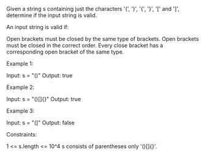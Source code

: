 Given a string s containing just the characters '(', ')', '{', '}', '[' and
']', determine if the input string is valid.

An input string is valid if:


Open brackets must be closed by the same type of brackets.
Open brackets must be closed in the correct order.
Every close bracket has a corresponding open bracket of the same type.



Example 1:


Input: s = "()"
Output: true


Example 2:


Input: s = "()[]{}"
Output: true


Example 3:


Input: s = "(]"
Output: false



Constraints:


1 <= s.length <= 10^4
s consists of parentheses only '()[]{}'.




